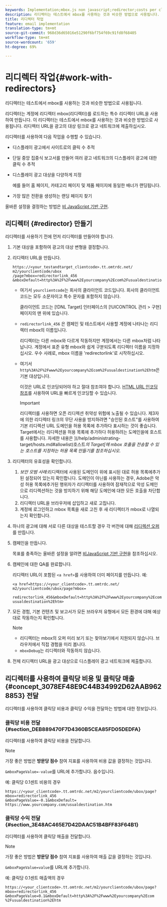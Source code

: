 ```yaml
---
keywords: Implementation;mbox.js non javascript;redirector;costs per click;revenue per click
description: 리디렉터는 테스트에서 mbox를 사용하는 것과 비슷한 방법으로 사용됩니다.
title: 리디렉터 작업
feature: email implementation
translation-type: tm+mt
source-git-commit: 968d36d65016e51290f6bf754f69c91fd8f68405
workflow-type: tm+mt
source-wordcount: '659'
ht-degree: 69%

---
```



# 리디렉터 작업{#work-with-redirectors}

리디렉터는 테스트에서 mbox를 사용하는 것과 비슷한 방법으로 사용됩니다.

리디렉터는 계정에 리디렉터 mbox(리디렉터)를 로드하는 특수 리디렉터 URL을 사용하여 만듭니다. 이 리디렉터는 테스트에서 mbox를 사용하는 것과 비슷한 방법으로 사용됩니다. 리디렉터 URL을 광고의 대상 링크로 광고 네트워크에 제출하십시오.

리디렉터를 사용하여 다음 작업을 수행할 수 있습니다.

* 디스플레이 광고에서 사이트로의 클릭 수 추적
* 단일 중앙 집중식 보고서를 만들어 여러 광고 네트워크의 디스플레이 광고에 대한 클릭 수 추적
* 디스플레이 광고 대상을 다양하게 지정

   예를 들어 홈 페이지, 카테고리 페이지 및 제품 페이지에 동일한 배너가 랜딩됩니다.

* 가장 많은 전환을 생성하는 랜딩 페이지 찾기

올바른 설정을 결정하는 방법은 [비 JavaScript 기반 구현](/help/c-implementing-target/c-non-javascript-based-implementation/non-javascript-based-implementation.md#concept_4799C58B081A43F6B3B8CC25A8D5D7C4).

## 리디렉터 {#redirector} 만들기

리디렉터를 사용하기 전에 먼저 리디렉터를 만들어야 합니다.

1. 기본 대상을 포함하여 광고의 대상 변형을 결정합니다.
1. 리디렉터 URL을 만듭니다.

   ```
   https://<your_testandtarget_clientcode>.tt.omtrdc.net/​m2/yourclientcode/ubox
   /​page?mbox=redirectorlink_456
   &mboxDefault=http%3A%2F%2Fwww%2Eyourcompany%2Ecom%2Fusualdestination%2Ehtm
   ```

   * 여기서 `yourclientcode`는 회사의 클라이언트 코드입니다. 회사의 클라이언트 코드는 모두 소문자이고 특수 문자를 포함하지 않습니다.

      클라이언트 코드는 [!DNL Target] 인터페이스의 [!UICONTROL 관리 > 구현] 페이지의 맨 위에 있습니다.

   * `redirectorlink_456` 은 캠페인 및 테스트에서 사용할 계정에 나타나는 리디렉터 mbox의 이름입니다.

      리디렉터는 다른 mbox와 다르게 작동하지만 계정에서는 다른 mbox처럼 나타납니다. 계정에서 표준 유형 mbox와 쉽게 구분되도록 리디렉터 이름을 지정하십시오.  우수 사례로, mbox 이름을 &#39;redirectorlink&#39;로 시작하십시오.

   * 여기서 `http%3A%2F%2Fwww%2Eyourcompany%2Ecom%2Fusualdestination%2Ehtm`은 기본 대상입니다.

      이것은 URL로 인코딩되어야 하고 절대 참조여야 합니다. [HTML URL 인코딩 참조](https://www.w3schools.com/tags/ref_urlencode.asp)를 사용하여 URL을 빠르게 인코딩할 수 있습니다.

      >[!IMPORTANT]
      >
      >리디렉터를 사용하면 오픈 리디렉션 취약성 위험에 노출될 수 있습니다. 제3자에 의한 리디렉터 링크의 무단 사용을 방지하려면 &quot;승인된 호스트&quot;를 사용하여 기본 리디렉션 URL 도메인을 허용 목록에 추가하다 표시하는 것이 좋습니다. Target에서는 리디렉션을 허용 목록에 추가하다 허용하려는 도메인을에 호스트를 사용합니다. 자세한 내용은 ](/help/administrating-target/hosts.md#allowlist)호스트&#x200B;*의 Target[에 mbox 호출을 전송할 수 있는 호스트를 지정하는 허용 목록 만들기를 참조하십시오.*

1. 리디렉터의 유효성을 확인합니다.
   1. *보안 모범 사례*:리디렉터에 사용된 도메인이 위에 표시된 대로 허용 목록에추가된 설정되어 있는지 확인합니다. 도메인이 아닌를 사용하는 경우, Adobe은 악성 허용 목록에추가된 행위자가 리디렉터를 사용하여 잠재적으로 악성 도메인으로 리디렉션하는 것을 방지하기 위해 해당 도메인에 대한 모든 호출을 차단합니다.
   1. 리디렉터 URL을 브라우저에 삽입하고 새로 고칩니다.
   1. 계정에 로그인하고 mbox 목록을 새로 고친 후 새 리디렉터가 mbox로 나열되는지 확인합니다.
1. 하나의 광고에 대해 서로 다른 대상을 테스트할 경우 각 버전에 대해 [리디렉션 오퍼](/help/c-experiences/c-visual-experience-composer/redirect-offer.md#task_9578678D42784F5EB9638F8AC8C911FA)를 만듭니다.
1. 캠페인을 만듭니다.

   목표를 충족하는 올바른 설정을 알려면 [비JavaScript 기반 구현](/help/c-implementing-target/c-non-javascript-based-implementation/non-javascript-based-implementation.md#concept_4799C58B081A43F6B3B8CC25A8D5D7C4)을 참조하십시오.
1. 캠페인에 대한 QA를 완료합니다.

   리디렉터 URL이 포함된 `<a href>`를 사용하여 더미 페이지를 만듭니다. 예:

   ```
   <a href=https://<your_clientcode>.tt.omtrdc.net/​m2/yourclientcode/ubox/​page?mbox=
   
   redirectorlink_456&mboxDefault=http%3A%2F%2Fwww%2Eyourcompany%2Ecom%2F​usualdestination%2Ehtm>
   ```

1. 모든 경험, 기본 컨텐츠 및 보고서가 모든 브라우저 유형에서 모든 환경에 대해 예상대로 작동하는지 확인합니다.

   >[!NOTE]
   >
   >* 리디렉터는 mbox의 오퍼 미리 보기 또는 찾아보기에서 지원되지 않습니다. 브라우저에서 직접 경험을 미리 봅니다.
   >* `mboxDebug`는 리디렉터와 작동하지 않습니다. 


1. 전체 리디렉터 URL을 광고 대상으로 디스플레이 광고 네트워크에 제출합니다.

## 리디렉터를 사용하여 클릭당 비용 및 클릭당 매출 {#concept_3078EF48E9C44B34992D62AAB9628853} 전달

리디렉터를 사용하여 클릭당 비용과 클릭당 수익을 전달하는 방법에 대한 정보입니다.

### 클릭당 비용 전달 {#section_DEB889470F7D4360B5CEA85FD05DEDFA}

리디렉터를 사용하여 클릭당 비용을 전달합니다.

>[!NOTE]
>
>가장 좋은 방법은 **방문당 점수** 참여 지표를 사용하여 비용 값을 결정하는 것입니다.

`&mboxPageValue=-value`를 URL에 추가합니다. 음수입니다.

예: 클릭당 0.1센트 비용의 경우

```
https://<your_clientcode>.tt.omtrdc.net/​m2/yourclientcode/ubox/​page?mbox=redirectorlink_456
&mboxPageValue=-0.1&mboxDefault=​https://www.yourcompany.com/usualdestination.htm
```

### 클릭당 수익 전달 {#section_3E48AC465E7D42DAAC51B4BFF83F64B1}

리디렉터를 사용하여 클릭당 매출을 전달합니다.

>[!NOTE]
>
>가장 좋은 방법은 **방문당 점수** 참여 지표를 사용하여 매출 값을 결정하는 것입니다.

`&mboxPageValue=value`를 URL에 추가합니다.

예: 클릭당 0.1센트 매출액의 경우

```
https://<​your_clientcode>​​​​.tt​​.omtrdc​.net/​​m2/​yourclientcode/​ubox/​​​page?mbox=redirectorlink_456
&mboxPageValue=0.1​&mbox​Default=​​http%3A%2F%2Fwww%2E​yourcompany%2Ecom​%2Fusualdestination%2Ehtm
```
